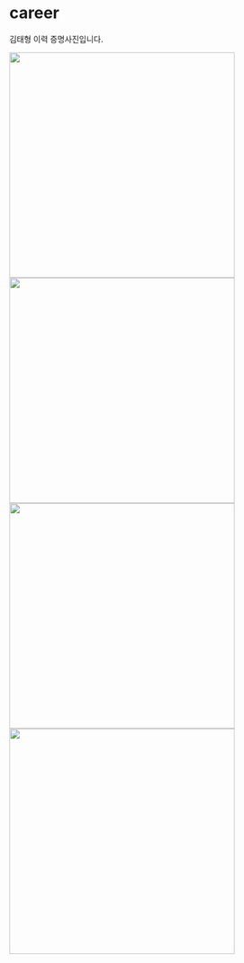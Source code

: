 # career

김태형 이력 증명사진입니다.

 <img src="https://github.com/kim6419/career/blob/master/%EB%B6%80%EC%82%B0%20%EB%93%9C%EB%A1%A0%20%EC%8B%AC%ED%8F%AC%EC%A7%80%EC%9B%80_%EC%A0%9C%EC%8A%A4%EC%B3%90%EC%BB%A8%ED%8A%B8%EB%A1%A4_%EB%8C%80%EC%83%81.jpg"  width="400" height="400">
 <img src="https://github.com/kim6419/career/blob/master/%EB%B6%80%EC%82%B0%20%EB%93%9C%EB%A1%A0%20%EC%8B%AC%ED%8F%AC%EC%A7%80%EC%9B%80_%EB%93%9C%EB%A1%A0%20%ED%85%8C%EC%8A%A4%ED%8A%B8%20%EB%B0%B0%EB%93%9C.jpg"  width="400" height="400">
 <img src="https://github.com/kim6419/career/blob/master/%EC%96%B8%ED%83%9D%ED%8A%B8%20%EC%B0%BD%EC%9D%98%EB%8C%80%EC%B2%A9_4%EC%A1%B1%EB%B3%B4%ED%96%89%EB%A1%9C%EB%B4%87_%EA%B8%B0%EC%97%85%EC%B2%B4%EC%83%81.jpg"  width="400" height="400">
  <img src="https://github.com/kim6419/career/blob/master/%EC%96%B8%ED%83%9D%ED%8A%B8%20%EC%B0%BD%EC%9D%98%EB%8C%80%EC%B2%A9_%EB%93%9C%EB%A1%A0%ED%85%8C%EC%8A%A4%ED%8A%B8%EB%B0%B0%EB%93%9C_%EC%9E%A5%EB%A0%A4%EC%83%81.jpg"  width="400" height="400">


